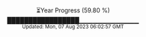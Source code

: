 <p align="center">
⏳Year Progress (59.80 %) <br>
█████████████████▁▁▁▁▁▁▁▁▁▁▁▁▁ <br>
<sub>Updated: Mon, 07 Aug 2023 06:02:57 GMT</sub>
</p>

